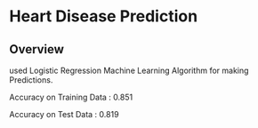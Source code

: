 # Heart Disease Prediction



## Overview

used Logistic Regression Machine Learning Algorithm for making Predictions.


Accuracy on Training Data :  0.851

Accuracy on Test Data :  0.819
